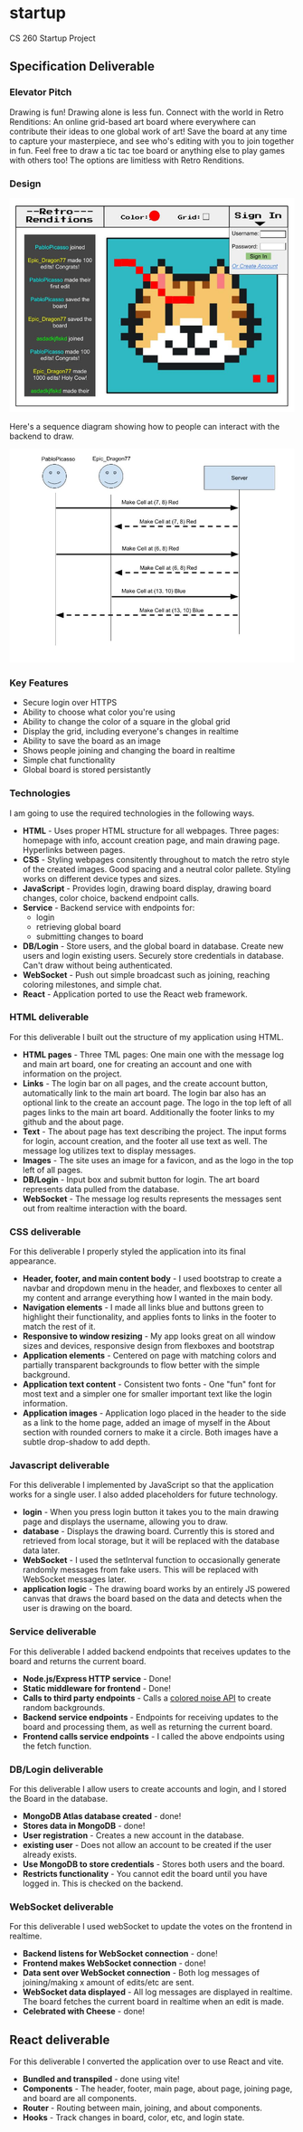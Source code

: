 # startup
CS 260 Startup Project

## Specification Deliverable

### Elevator Pitch

Drawing is fun! Drawing alone is less fun. Connect with the world in Retro Renditions: An online grid-based art board where everywhere can contribute their ideas to one global work of art! Save the board at any time to capture your masterpiece, and see who's editing with you to join together in fun. Feel free to draw a tic tac toe board or anything else to play games with others too! The options are limitless with Retro Renditions.

### Design

![Design](public/StartupDesign.jpg)

Here's a sequence diagram showing how to people can interact with the backend to draw.

![Sequence diagram](public/SequenceDiagram.jpg)

### Key Features

- Secure login over HTTPS
- Ability to choose what color you're using
- Ability to change the color of a square in the global grid
- Display the grid, including everyone's changes in realtime
- Ability to save the board as an image
- Shows people joining and changing the board in realtime
- Simple chat functionality
- Global board is stored persistantly

### Technologies

I am going to use the required technologies in the following ways.

- **HTML** - Uses proper HTML structure for all webpages. Three pages: homepage with info, account creation page, and main drawing page. Hyperlinks between pages.
- **CSS** - Styling webpages consitently throughout to match the retro style of the created images. Good spacing and a neutral color pallete. Styling works on different device types and sizes.
- **JavaScript** - Provides login, drawing board display, drawing board changes, color choice, backend endpoint calls.
- **Service** - Backend service with endpoints for:
  - login
  - retrieving global board
  - submitting changes to board
- **DB/Login** - Store users, and the global board in database. Create new users and login existing users. Securely store credentials in database. Can't draw without being authenticated.
- **WebSocket** - Push out simple broadcast such as joining, reaching coloring milestones, and simple chat.
- **React** - Application ported to use the React web framework.
  
  
### HTML deliverable  
  
For this deliverable I built out the structure of my application using HTML.  
  
- **HTML pages** - Three TML pages: One main one with the message log and main art board, one for creating an account and one with information on the project.  
- **Links** - The login bar on all pages, and the create account button, automatically link to the main art board. The login bar also has an optional link to the create an account page. The logo in the top left of all pages links to the main art board. Additionally the footer links to my github and the about page.  
- **Text** - The about page has text describing the project. The input forms for login, account creation, and the footer all use text as well. The message log utilizes text to display messages.  
- **Images** - The site uses an image for a favicon, and as the logo in the top left of all pages.  
- **DB/Login** - Input box and submit button for login. The art board represents data pulled from the database.  
- **WebSocket** - The message log results represents the messages sent out from realtime interaction with the board.
  
  
### CSS deliverable

For this deliverable I properly styled the application into its final appearance.

- **Header, footer, and main content body** - I used bootstrap to create a navbar and dropdown menu in the header, and flexboxes to center all my content and arrange everything how I wanted in the main body.
- **Navigation elements** - I made all links blue and buttons green to highlight their functionality, and applies fonts to links in the footer to match the rest of it.
- **Responsive to window resizing** - My app looks great on all window sizes and devices, responsive design from flexboxes and bootstrap
- **Application elements** - Centered on page with matching colors and partially transparent backgrounds to flow better with the simple background.
- **Application text content** - Consistent two fonts - One "fun" font for most text and a simpler one for smaller important text like the login information.
- **Application images** - Application logo placed in the header to the side as a link to the home page, added an image of myself in the About section with rounded corners to make it a circle. Both images have a subtle drop-shadow to add depth.  
  
  
### Javascript deliverable  
  
For this deliverable I implemented by JavaScript so that the application works for a single user. I also added placeholders for future technology.

- **login** - When you press login button it takes you to the main drawing page and displays the username, allowing you to draw.
- **database** - Displays the drawing board. Currently this is stored and retrieved from local storage, but it will be replaced with the database data later.
- **WebSocket** - I used the setInterval function to occasionally generate randomly messages from fake users. This will be replaced with WebSocket messages later.
- **application logic** - The drawing board works by an entirely JS powered canvas that draws the board based on the data and detects when the user is drawing on the board.
  
  
### Service deliverable

For this deliverable I added backend endpoints that receives updates to the board and returns the current board.

- **Node.js/Express HTTP service** - Done!
- **Static middleware for frontend** - Done!
- **Calls to third party endpoints** - Calls a [colored noise API]([url](https://php-noise.com/)) to create random backgrounds.
- **Backend service endpoints** - Endpoints for receiving updates to the board and processing them, as well as returning the current board.
- **Frontend calls service endpoints** - I called the above endpoints using the fetch function.
  
  
### DB/Login deliverable
  
For this deliverable I allow users to create accounts and login, and I stored the Board in the database.
  
- **MongoDB Atlas database created** - done!
- **Stores data in MongoDB** - done!
- **User registration** - Creates a new account in the database.
- **existing user** - Does not allow an account to be created if the user already exists.
- **Use MongoDB to store credentials** - Stores both users and the board.
- **Restricts functionality** - You cannot edit the board until you have logged in. This is checked on the backend.
  
  
### WebSocket deliverable
  
For this deliverable I used webSocket to update the votes on the frontend in realtime.
  
- **Backend listens for WebSocket connection** - done!
- **Frontend makes WebSocket connection** - done!
- **Data sent over WebSocket connection** - Both log messages of joining/making x amount of edits/etc are sent.
- **WebSocket data displayed** - All log messages are displayed in realtime. The board fetches the current board in realtime when an edit is made.
- **Celebrated with Cheese** - done!  
  
  
## React deliverable  
  
For this deliverable I converted the application over to use React and vite.

- **Bundled and transpiled** - done using vite!  
- **Components** - The header, footer, main page, about page, joining page, and board are all components.  
- **Router** - Routing between main, joining, and about components.  
- **Hooks** - Track changes in board, color, etc, and login state.  
